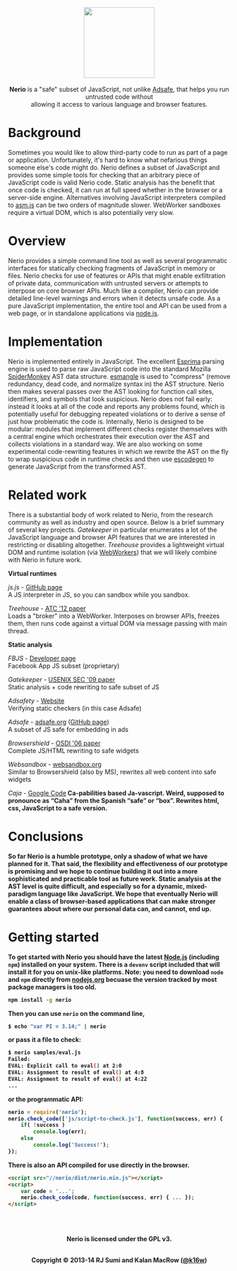 <div align="center">
<img src="https://dl.dropboxusercontent.com/u/55111805/nerio.png" style="width:160px" />
</div>

<br />
<div align="center">
<b>Nerio</b> is a "safe" subset of JavaScript, not unlike <a href="#">Adsafe</a>, that helps you run untrusted code without<br />allowing it access to various language and browser features.
</div>

# Background

Sometimes you would like to allow third-party code to run as part of a page or application. Unfortunately, it's hard to know what nefarious things someone else's code might do. Nerio defines a subset of JavaScript and provides some simple tools for checking that an arbitrary piece of JavaScript code is valid Nerio code. Static analysis has the benefit that once code is checked, it can run at full speed whether in the browser or a server-side engine. Alternatives involving JavaScript interpreters compiled to <a href="http://asmjs.org">asm.js</a> can be two orders of magnitude slower. WebWorker sandboxes require a virtual DOM, which is also potentially very slow.

# Overview

Nerio provides a simple command line tool as well as several programmatic interfaces for statically checking fragments of JavaScript in memory or files. Nerio checks for use of features or APIs that might enable exfiltration of private data, communication with untrusted servers or attempts to interpose on core browser APIs. Much like a compiler, Nerio can provide detailed line-level warnings and errors when it detects unsafe code. As a pure JavaScript implementation, the entire tool and API can be used from a web page, or in standalone applications via <a href="http://nodejs.org">node.js</a>.

# Implementation

Nerio is implemented entirely in JavaScript. The excellent <a href="http://esprima.org">Esprima</a> parsing engine is used to parse raw JavaScript code into the standard Mozilla <a href="https://developer.mozilla.org/en-US/docs/Mozilla/Projects/SpiderMonkey">SpiderMonkey</a> AST data structure. <a href="https://github.com/Constellation/esmangle">esmangle</a> is used to "compress" (remove redundancy, dead code, and normalize syntax in) the AST structure. Nerio then makes several passes over the AST looking for function call sites, identifiers, and symbols that look suspicious. Nerio does not fail early: instead it looks at all of the code and reports any problems found, which is potentially useful for debugging repeated violations or to derive a sense of just how problematic the code is. Internally, Nerio is designed to be modular: modules that implement different checks register themselves with a central engine which orchestrates their execution over the AST and collects violations in a standard way. We are also working on some experimental code-rewriting features in which we rewrite the AST on the fly to wrap suspicious code in runtime checks and then use <a href="https://github.com/Constellation/escodegen">escodegen</a> to generate JavaScript from the transformed AST. 


# Related work

There is a substantial body of work related to Nerio, from the research community as well as industry and open source. Below is a brief summary of several key projects. <i>Gatekeeper</i> in particular enumerates a lot of the JavaScript language and browser API features that we are interested in restricting or disabling altogether. <i>Treehouse</i> provides a lightweight virtual DOM and runtime isolation (via <a href="https://developer.mozilla.org/en-US/docs/Web/Guide/Performance/Using_web_workers">WebWorkers</a>) that we will likely combine with Nerio in future work.     

<b>Virtual runtimes</b>

<i>js.js</i> - <a href="https://github.com/jterrace/js.js/">GitHub page</a><br /> 
A JS interpreter in JS, so you can sandbox while you sandbox. 

<i>Treehouse</i> - <a href="https://www.usenix.org/system/files/conference/atc12/atc12-final159.pdf">ATC '12 paper</a><br />
Loads a "broker" into a WebWorker. Interposes on browser APIs, freezes them, then runs code against a virtual DOM via message passing with main thread.

<b>Static analysis</b>

<i>FBJS</i> - <a href="https://developers.facebook.com/blog/post/189/">Developer page</a><br />
Facebook App JS subset (proprietary)

<i>Gatekeeper</i> - <a href="http://research.microsoft.com/pubs/81084/usenixsec09a.pdf">USENIX SEC '09 paper</a><br />
Static analysis + code rewriting to safe subset of JS

<i>Adsafety</i> - <a href="http://cs.brown.edu/research/plt/dl/adsafety/v1/adsafety.pdf">Website</a><br />
Verifying static checkers (in this case Adsafe)

<i>Adsafe</i> - <a href="http://www.adsafe.org">adsafe.org</a> (<a href="https://github.com/douglascrockford/ADsafe">GitHub page</a>)<br />
A subset of JS safe for embedding in ads

<i>Browsershield</i> - <a href="http://research.microsoft.com/en-us/projects/shield/bshield-osdi2006.pdf">OSDI '06 paper</a><br />
Complete JS/HTML rewriting to safe widgets 

<i>Websandbox</i> - <a href="http://www.websandbox.org">websandbox.org</a><br />
Similar to Browsershield (also by MS), rewrites all web content into safe widgets

<i>Caja</i> - <a href="https://code.google.com/p/google-caja/">Google Code</a><b r/>
Ca-pabilities based Ja-vascript. Weird, supposed to pronounce as “Caha” from the Spanish “safe” or “box”. Rewrites html, css, JavaScript to a safe version.


# Conclusions

So far Nerio is a humble prototype, only a shadow of what we have planned for it. That said, the flexibility and effectiveness of our prototype is promising and we hope to continue building it out into a more sophisticated and practicable tool as future work. Static analysis at the AST level is quite difficult, and especially so for a dynamic, mixed-paradigm language like JavaScript. We hope that eventually Nerio will enable a class of browser-based applications that can make stronger guarantees about where our personal data can, and cannot, end up. 


# Getting started

To get started with Nerio you should have the latest <a href="http://nodejs.org">Node.js</a> (including <code>npm</code>) installed on your system. There is a <code>devenv</code> script included that will install it for you on unix-like platforms. Note: you need to download <code>node</code> and <code>npm</code> directly from <a href="http://nodejs.org">nodejs.org</a> becuase the version tracked by most package managers is too old.  

```bash
npm install -g nerio
```

Then you can use <code>nerio</code> on the command line,

```bash
$ echo "var PI = 3.14;" | nerio
```

or pass it a file to check:

```bash
$ nerio samples/eval.js
Failed:
EVAL: Explicit call to eval() at 2:0
EVAL: Assignment to result of eval() at 4:8
EVAL: Assignment to result of eval() at 4:22
...
```

or the programmatic API:

```javascript
nerio = require('nerio');
nerio.check_code(['js/script-to-check.js'], function(success, err) {
	if( !success )
		console.log(err);
	else
		console.log('Success!');
});
```

There is also an API compiled for use directly in the browser.

```html
<script src="//nerio/dist/nerio.min.js"></script>
<script>
	var code = '...';
	nerio.check_code(code, function(success, err) { ... }); 
</script>
``` 

<br /><br />
<div align="center">
Nerio is licensed under the GPL v3.<br /><br />

Copyright &copy; 2013-14 RJ Sumi and Kalan MacRow (<a href="#">@k16w</a>)
</div>